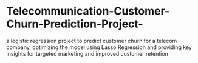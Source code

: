 # Telecommunication-Customer-Churn-Prediction-Project-
a logistic regression project to predict customer churn for a telecom company, optimizing the model using Lasso Regression and providing key insights for targeted marketing and improved customer retention
